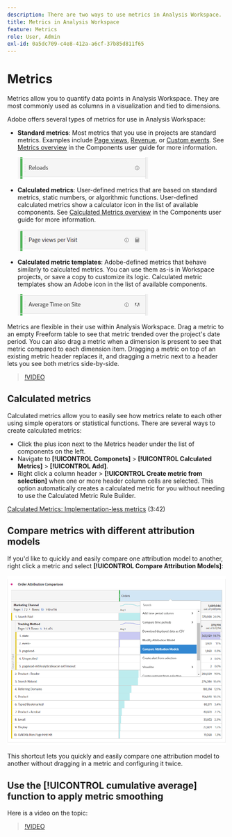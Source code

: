 ```yaml
---
description: There are two ways to use metrics in Analysis Workspace.
title: Metrics in Analysis Workspace
feature: Metrics
role: User, Admin
exl-id: 0a5dc709-c4e8-412a-a6cf-37b85d811f65
---
```

# Metrics

Metrics allow you to quantify data points in Analysis Workspace. They are most commonly used as columns in a visualization and tied to dimensions.

Adobe offers several types of metrics for use in Analysis Workspace:

* **Standard metrics**: Most metrics that you use in projects are standard metrics. Examples include [Page views](/help/components/metrics/page-views.md), [Revenue](/help/components/metrics/revenue.md), or [Custom events](/help/components/metrics/custom-events.md). See [Metrics overview](/help/components/metrics/overview.md) in the Components user guide for more information.

  ![Standard metric](assets/standard-metric.png)

* **Calculated metrics**: User-defined metrics that are based on standard metrics, static numbers, or algorithmic functions. User-defined calculated metrics show a calculator icon in the list of available components. See [Calculated Metrics overview](/help/components/c-calcmetrics/cm-overview.md) in the Components user guide for more information.

  ![Calculated metric](assets/calculated-metric.png)

* **Calculated metric templates**: Adobe-defined metrics that behave similarly to calculated metrics. You can use them as-is in Workspace projects, or save a copy to customize its logic. Calculated metric templates show an Adobe icon in the list of available components.

  ![Calculated metric template](assets/calculated-metric-template.png)

Metrics are flexible in their use within Analysis Workspace. Drag a metric to an empty Freeform table to see that metric trended over the project's date period. You can also drag a metric when a dimension is present to see that metric compared to each dimension item. Dragging a metric on top of an existing metric header replaces it, and dragging a metric next to a header lets you see both metrics side-by-side.

>[!VIDEO](https://video.tv.adobe.com/v/40817/?quality=12)

## Calculated metrics

Calculated metrics allow you to easily see how metrics relate to each other using simple operators or statistical functions. There are several ways to create calculated metrics:

* Click the plus icon next to the Metrics header under the list of components on the left.
* Navigate to **[!UICONTROL Componets]** > **[!UICONTROL Calculated Metrics]** > **[!UICONTROL Add]**.
* Right click a column header > **[!UICONTROL Create metric from selection]** when one or more header column cells are selected. This option automatically creates a calculated metric for you without needing to use the Calculated Metric Rule Builder.

[Calculated Metrics: Implementation-less metrics](https://experienceleague.adobe.com/docs/analytics-learn/tutorials/components/calculated-metrics/calculated-metrics-implementationless-metrics.html) (3:42)

## Compare metrics with different attribution models

If you'd like to quickly and easily compare one attribution model to another, right click a metric and select **[!UICONTROL Compare Attribution Models]**:

![Compare attribution](assets/compare-attribution.png)

This shortcut lets you quickly and easily compare one attribution model to another without dragging in a metric and configuring it twice.

## Use the [!UICONTROL cumulative average] function to apply metric smoothing

Here is a video on the topic:

>[!VIDEO](https://video.tv.adobe.com/v/27068/?quality=12)
